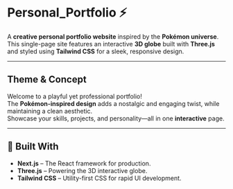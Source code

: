 # Personal_Portfolio ⚡️

A **creative personal portfolio website** inspired by the **Pokémon universe**.  
This single-page site features an interactive **3D globe** built with **Three.js** and styled using **Tailwind CSS** for a sleek, responsive design.

---

##  Theme & Concept
Welcome to a playful yet professional portfolio!  
The **Pokémon-inspired design** adds a nostalgic and engaging twist, while maintaining a clean aesthetic.  
Showcase your skills, projects, and personality—all in one **interactive** page.

---

## 🔧 Built With
- **Next.js** – The React framework for production.
- **Three.js** – Powering the 3D interactive globe.
- **Tailwind CSS** – Utility-first CSS for rapid UI development.
